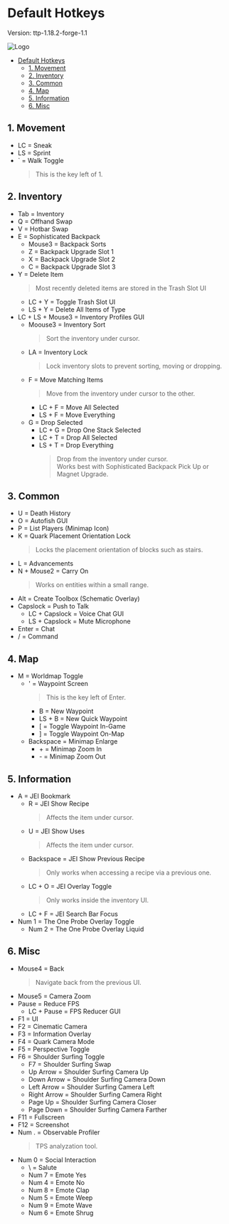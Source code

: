 <!-- <p align="center"><img src="https://live.staticflickr.com/65535/52191413864_3b47958f71_o.png" alt="Logo" width="200"></p> -->

# Default Hotkeys

Version: ttp-1.18.2-forge-1.1

![Logo](https://live.staticflickr.com/65535/52191413864_3b47958f71_o.png)


- [Default Hotkeys](#default-hotkeys)
  - [1. Movement](#1-movement)
  - [2. Inventory](#2-inventory)
  - [3. Common](#3-common)
  - [4. Map](#4-map)
  - [5. Information](#5-information)
  - [6. Misc](#6-misc)


## 1. Movement


- LC = Sneak
- LS = Sprint
- ` = Walk Toggle
	> This is the key left of 1.


## 2. Inventory


- Tab = Inventory
- Q = Offhand Swap
- V = Hotbar Swap
- E = Sophisticated Backpack
  - Mouse3 = Backpack Sorts
  - Z = Backpack Upgrade Slot 1
  - X = Backpack Upgrade Slot 2
  - C = Backpack Upgrade Slot 3
- Y = Delete Item
	> Most recently deleted items are stored in the Trash Slot UI
  - LC + Y = Toggle Trash Slot UI
  - LS + Y = Delete All Items of Type
- LC + LS + Mouse3 = Inventory Profiles GUI
  - Moouse3 = Inventory Sort
    > Sort the inventory under cursor.
  - LA = Inventory Lock
    > Lock inventory slots to prevent sorting, moving or dropping.
  - F = Move Matching Items
    > Move from the inventory under cursor to the other.
    - LC + F = Move All Selected
    - LS + F = Move Everything
  - G = Drop Selected
      - LC + G = Drop One Stack Selected
      - LC + T = Drop All Selected
      - LS + T = Drop Everything
        > Drop from the inventory under cursor.  
        > Works best with Sophisticated Backpack Pick Up or Magnet Upgrade.


## 3. Common


- U = Death History
- O = Autofish GUI
- P = List Players (Minimap Icon)
- K = Quark Placement Orientation Lock
  > Locks the placement orientation of blocks such as stairs.
- L = Advancements
- N + Mouse2 = Carry On
  > Works on entities within a small range.
- Alt = Create Toolbox (Schematic Overlay)
- Capslock = Push to Talk
  - LC + Capslock = Voice Chat GUI
  - LS + Capslock = Mute Microphone
- Enter = Chat
- / = Command


## 4. Map


- M = Worldmap Toggle
  - ' = Waypoint Screen
    > This is the key left of Enter.
    - B = New Waypoint
    - LS + B = New Quick Waypoint
    - [ = Toggle Waypoint In-Game
    - ] = Toggle Waypoint On-Map
  - Backspace = Minimap Enlarge
    - \+ = Minimap Zoom In
    - \- = Minimap Zoom Out


## 5. Information


- A = JEI Bookmark
  - R = JEI Show Recipe
    > Affects the item under cursor.
  - U = JEI Show Uses
    > Affects the item under cursor.
  - Backspace = JEI Show Previous Recipe
    > Only works when accessing a recipe via a previous one.
  - LC + O = JEI Overlay Toggle
    > Only works inside the inventory UI.
  - LC + F = JEI Search Bar Focus
- Num 1 = The One Probe Overlay Toggle
  - Num 2 = The One Probe Overlay Liquid


## 6. Misc


- Mouse4 = Back
  > Navigate back from the previous UI.
- Mouse5 = Camera Zoom
- Pause = Reduce FPS
  - LC + Pause = FPS Reducer GUI
- F1 = UI
- F2 = Cinematic Camera
- F3 = Information Overlay
- F4 = Quark Camera Mode
- F5 = Perspective Toggle
- F6 = Shoulder Surfing Toggle
  - F7 = Shoulder Surfing Swap
  - Up Arrow = Shoulder Surfing Camera Up
  - Down Arrow = Shoulder Surfing Camera Down
  - Left Arrow = Shoulder Surfing Camera Left
  - Right Arrow = Shoulder Surfing Camera Right
  - Page Up = Shoulder Surfing Camera Closer
  - Page Down = Shoulder Surfing Camera Farther
- F11 = Fullscreen
- F12 = Screenshot
- Num . = Observable Profiler
  > TPS analyzation tool.
- Num 0 = Social Interaction
  - \\ = Salute
  - Num 7 = Emote Yes
  - Num 4 = Emote No
  - Num 8 = Emote Clap
  - Num 5 = Emote Weep
  - Num 9 = Emote Wave
  - Num 6 = Emote Shrug

